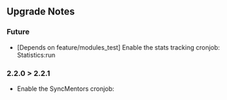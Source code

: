 ## Upgrade Notes

### Future
* [Depends on feature/modules_test] Enable the stats tracking cronjob: Statistics:run

### 2.2.0 > 2.2.1
* Enable the SyncMentors cronjob: <NF has the name>
